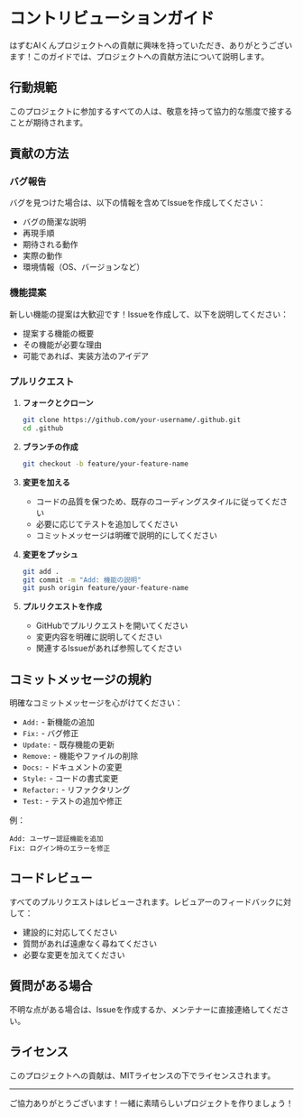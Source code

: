 # コントリビューションガイド

はずむAIくんプロジェクトへの貢献に興味を持っていただき、ありがとうございます！このガイドでは、プロジェクトへの貢献方法について説明します。

## 行動規範

このプロジェクトに参加するすべての人は、敬意を持って協力的な態度で接することが期待されます。

## 貢献の方法

### バグ報告

バグを見つけた場合は、以下の情報を含めてIssueを作成してください：

- バグの簡潔な説明
- 再現手順
- 期待される動作
- 実際の動作
- 環境情報（OS、バージョンなど）

### 機能提案

新しい機能の提案は大歓迎です！Issueを作成して、以下を説明してください：

- 提案する機能の概要
- その機能が必要な理由
- 可能であれば、実装方法のアイデア

### プルリクエスト

1. **フォークとクローン**
   ```bash
   git clone https://github.com/your-username/.github.git
   cd .github
   ```

2. **ブランチの作成**
   ```bash
   git checkout -b feature/your-feature-name
   ```

3. **変更を加える**
   - コードの品質を保つため、既存のコーディングスタイルに従ってください
   - 必要に応じてテストを追加してください
   - コミットメッセージは明確で説明的にしてください

4. **変更をプッシュ**
   ```bash
   git add .
   git commit -m "Add: 機能の説明"
   git push origin feature/your-feature-name
   ```

5. **プルリクエストを作成**
   - GitHubでプルリクエストを開いてください
   - 変更内容を明確に説明してください
   - 関連するIssueがあれば参照してください

## コミットメッセージの規約

明確なコミットメッセージを心がけてください：

- `Add:` - 新機能の追加
- `Fix:` - バグ修正
- `Update:` - 既存機能の更新
- `Remove:` - 機能やファイルの削除
- `Docs:` - ドキュメントの変更
- `Style:` - コードの書式変更
- `Refactor:` - リファクタリング
- `Test:` - テストの追加や修正

例：
```
Add: ユーザー認証機能を追加
Fix: ログイン時のエラーを修正
```

## コードレビュー

すべてのプルリクエストはレビューされます。レビュアーのフィードバックに対して：

- 建設的に対応してください
- 質問があれば遠慮なく尋ねてください
- 必要な変更を加えてください

## 質問がある場合

不明な点がある場合は、Issueを作成するか、メンテナーに直接連絡してください。

## ライセンス

このプロジェクトへの貢献は、MITライセンスの下でライセンスされます。

---

ご協力ありがとうございます！一緒に素晴らしいプロジェクトを作りましょう！
